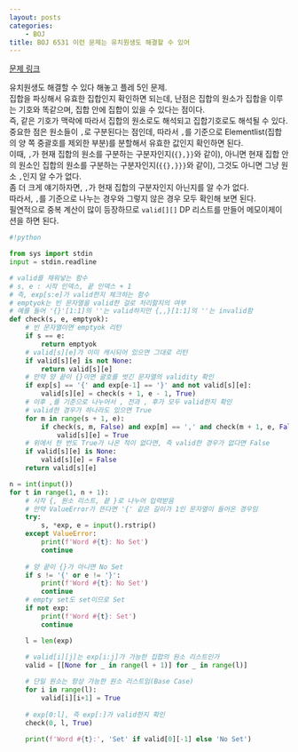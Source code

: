 ```yaml
---
layout: posts
categories:
    - BOJ
title: BOJ 6531 이런 문제는 유치원생도 해결할 수 있어
---
```


[문제 링크](https://www.acmicpc.net/problem/6531)

유치원생도 해결할 수 있다 해놓고 플레 5인 문제.  
집합을 파싱해서 유효한 집합인지 확인하면 되는데, 난점은 집합의 원소가 집합을 이루는 기호와 똑같으며, 집합 안에 집합이 있을 수 있다는 점이다.  
즉, 같은 기호가 맥락에 따라서 집합의 원소로도 해석되고 집합기호로도 해석될 수 있다.  
중요한 점은 원소들이 `,`로 구분된다는 점인데, 따라서 `,`를 기준으로 Elementlist(집합의 양 쪽 중괄호를 제외한 부분)를 분할해서 유효한 값인지 확인하면 된다.  
이때, `,`가 현재 집합의 원소를 구분하는 구분자인지(`{},}}`와 같이), 아니면 현재 집합 안의 원소인 집합의 원소를 구분하는 구분자인지(`{{},}}}`와 같이), 그것도 아니면 그냥 원소 `,`인지 알 수가 없다.  
좀 더 크게 얘기하자면, `,`가 현재 집합의 구분자인지 아닌지를 알 수가 없다.  
따라서, `,`를 기준으로 나누는 경우와 그렇지 않은 경우 모두 확인해 보면 된다.  
필연적으로 중복 계산이 많이 등장하므로 `valid[][]` DP 리스트를 만들어 메모이제이션을 하면 된다.  


```python
#!python

from sys import stdin
input = stdin.readline

# valid를 채워넣는 함수
# s, e : 시작 인덱스, 끝 인덱스 + 1
# 즉, exp[s:e]가 valid한지 체크하는 함수
# emptyok는 빈 문자열을 valid한 걸로 처리할지의 여부
# 예를 들어 '{}'[1:1]의 ''는 valid하지만 {,,}[1:1]의 ''는 invalid함
def check(s, e, emptyok):
    # 빈 문자열이면 emptyok 리턴
    if s == e:
        return emptyok
    # valid[s][e]가 이미 캐시되어 있으면 그대로 리턴
    if valid[s][e] is not None:
        return valid[s][e]
    # 만약 양 끝이 {}이면 괄호를 벗긴 문자열의 validity 확인
    if exp[s] == '{' and exp[e-1] == '}' and not valid[s][e]:
        valid[s][e] = check(s + 1, e - 1, True)
    # 이후 ,를 기준으로 나누어서 , 전과 , 후가 모두 valid한지 확인
    # valid한 경우가 하나라도 있으면 True
    for m in range(s + 1, e):
        if check(s, m, False) and exp[m] == ',' and check(m + 1, e, False):
            valid[s][e] = True
    # 위에서 한 번도 True가 나온 적이 없다면, 즉 valid한 경우가 없다면 False
    if valid[s][e] is None:
        valid[s][e] = False
    return valid[s][e]

n = int(input())
for t in range(1, n + 1):
    # 시작 {, 원소 리스트, 끝 }로 나누어 입력받음
    # 만약 ValueError가 뜬다면 '{' 같은 길이가 1인 문자열이 들어온 경우임
    try:
        s, *exp, e = input().rstrip()
    except ValueError:
        print(f'Word #{t}: No Set')
        continue
    
    # 양 끝이 {}가 아니면 No Set
    if s != '{' or e != '}':
        print(f'Word #{t}: No Set')
        continue
    # empty set도 set이므로 Set
    if not exp:
        print(f'Word #{t}: Set')
        continue

    l = len(exp)
    
    # valid[i][j]는 exp[i:j]가 가능한 집합의 원소 리스트인가
    valid = [[None for _ in range(l + 1)] for _ in range(l)]

    # 단일 원소는 항상 가능한 원소 리스트임(Base Case)
    for i in range(l):
        valid[i][i+1] = True
    
    # exp[0:l], 즉 exp[:]가 valid한지 확인
    check(0, l, True)
    
    print(f'Word #{t}:', 'Set' if valid[0][-1] else 'No Set')

```
